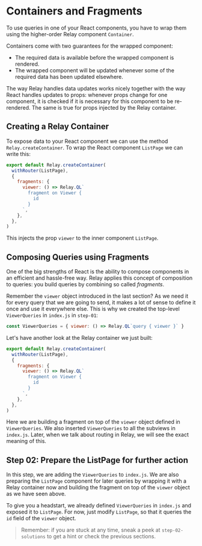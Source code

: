 # Containers and Fragments

To use queries in one of your React components, you have to wrap them using the higher-order Relay component `Container`.

Containers come with two guarantees for the wrapped component:

* The required data is available before the wrapped component is rendered.
* The wrapped component will be updated whenever some of the required data has been updated elsewhere.

The way Relay handles data updates works nicely together with the way React handles updates to props: whenever props change for one component, it is checked if it is necessary for this component to be re-rendered. The same is true for props injected by the Relay container.

## Creating a Relay Container

To expose data to your React component we can use the method `Relay.createContainer`. To wrap the React component `ListPage` we can write this:

```javascript
export default Relay.createContainer(
  withRouter(ListPage),
  {
    fragments: {
      viewer: () => Relay.QL`
        fragment on Viewer {
          id
        }
      `,
    },
  },
)
```

This injects the prop `viewer` to the inner component `ListPage`.

## Composing Queries using Fragments

One of the big strengths of React is the ability to compose components in an efficient and hassle-free way.
Relay applies this concept of composition to queries: you build queries by combining so called *fragments*.

Remember the `viewer` object introduced in the last section? As we need it for every query that we are going to send, it makes a lot of sense to define it once and use it everywhere else. This is why we created the top-level `ViewerQueries` in `index.js` in `step-01`:

```javascript
const ViewerQueries = { viewer: () => Relay.QL`query { viewer }` }
```

Let's have another look at the Relay container we just built:

```javascript
export default Relay.createContainer(
  withRouter(ListPage),
  {
    fragments: {
      viewer: () => Relay.QL`
        fragment on Viewer {
          id
        }
      `,
    },
  },
)
```

Here we are building a fragment on top of the `viewer` object defined in `ViewerQueries`.
We also inserted `ViewerQueries` to all the subviews in `index.js`. Later, when we talk about routing in Relay, we will see the exact meaning of this.

## Step 02: Prepare the ListPage for further action

In this step, we are adding the `ViewerQueries` to `index.js`. We are also preparing the `ListPage` component for later queries by wrapping it with a Relay container now and building the fragment on top of the `viewer` object as we have seen above.

To give you a headstart, we already defined `ViewerQueries` in `index.js` and exposed it to `ListPage`.
For now, just modify `ListPage`, so that it queries the `id` field of the `viewer` object.

> Remember: if you are stuck at any time, sneak a peek at `step-02-solutions` to get a hint or check the previous sections.
